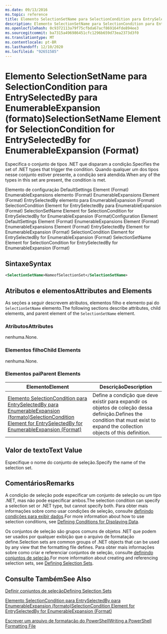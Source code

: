 ```yaml
---
ms.date: 09/13/2016
ms.topic: reference
title: Elemento SelectionSetName para SelectionCondition para EntrySelectedBy para EnumerableExpansion (formato)
description: Elemento SelectionSetName para SelectionCondition para EntrySelectedBy para EnumerableExpansion (formato)
ms.openlocfilehash: 0c9372113a79f75cfbda67acf869164fde894ee3
ms.sourcegitcommit: ba7315a496986451cfc1296b659d73ea2373d3f0
ms.translationtype: MT
ms.contentlocale: pt-BR
ms.lasthandoff: 12/10/2020
ms.locfileid: "92651585"
---
```

# <a name="selectionsetname-element-for-selectioncondition-for-entryselectedby-for-enumerableexpansion-format"></a><span data-ttu-id="96519-103">Elemento SelectionSetName para SelectionCondition para EntrySelectedBy para EnumerableExpansion (formato)</span><span class="sxs-lookup"><span data-stu-id="96519-103">SelectionSetName Element for SelectionCondition for EntrySelectedBy for EnumerableExpansion (Format)</span></span>

<span data-ttu-id="96519-104">Especifica o conjunto de tipos .NET que disparam a condição.</span><span class="sxs-lookup"><span data-stu-id="96519-104">Specifies the set of .NET types that trigger the condition.</span></span> <span data-ttu-id="96519-105">Quando qualquer um dos tipos nesse conjunto estiver presente, a condição será atendida.</span><span class="sxs-lookup"><span data-stu-id="96519-105">When any of the types in this set are present, the condition is met.</span></span>

<span data-ttu-id="96519-106">Elemento de configuração DefaultSettings Element (Format) EnumerableExpansions elemento (Format) EnumerableExpansions Element (Format) EntrySelectedBy elemento para EnumerableExpansion (Format) SelectionCondition Element for EntrySelectedBy para EnumerableExpansion (Format) SelectionSetName Element for SelectionCondition for EntrySelectedBy for EnumerableExpansion (Format)</span><span class="sxs-lookup"><span data-stu-id="96519-106">Configuration Element DefaultSettings Element (Format) EnumerableExpansions Element (Format) EnumerableExpansions Element (Format) EntrySelectedBy Element for EnumerableExpansion (Format) SelectionCondition Element for EntrySelectedBy for EnumerableExpansion (Format) SelectionSetName Element for SelectionCondition for EntrySelectedBy for EnumerableExpansion (Format)</span></span>

## <a name="syntax"></a><span data-ttu-id="96519-107">Sintaxe</span><span class="sxs-lookup"><span data-stu-id="96519-107">Syntax</span></span>

```xml
<SelectionSetName>NameofSelectionSet</SelectionSetName>
```

## <a name="attributes-and-elements"></a><span data-ttu-id="96519-108">Atributos e elementos</span><span class="sxs-lookup"><span data-stu-id="96519-108">Attributes and Elements</span></span>

<span data-ttu-id="96519-109">As seções a seguir descrevem atributos, elementos filho e elemento pai do `SelectionSetName` elemento.</span><span class="sxs-lookup"><span data-stu-id="96519-109">The following sections describe attributes, child elements, and parent element of the `SelectionSetName` element.</span></span>

### <a name="attributes"></a><span data-ttu-id="96519-110">Atributos</span><span class="sxs-lookup"><span data-stu-id="96519-110">Attributes</span></span>

<span data-ttu-id="96519-111">nenhuma.</span><span class="sxs-lookup"><span data-stu-id="96519-111">None.</span></span>

### <a name="child-elements"></a><span data-ttu-id="96519-112">Elementos filho</span><span class="sxs-lookup"><span data-stu-id="96519-112">Child Elements</span></span>

<span data-ttu-id="96519-113">nenhuma.</span><span class="sxs-lookup"><span data-stu-id="96519-113">None.</span></span>

### <a name="parent-elements"></a><span data-ttu-id="96519-114">Elementos pai</span><span class="sxs-lookup"><span data-stu-id="96519-114">Parent Elements</span></span>

|<span data-ttu-id="96519-115">Elemento</span><span class="sxs-lookup"><span data-stu-id="96519-115">Element</span></span>|<span data-ttu-id="96519-116">Descrição</span><span class="sxs-lookup"><span data-stu-id="96519-116">Description</span></span>|
|-------------|-----------------|
|[<span data-ttu-id="96519-117">Elemento SelectionCondition para EntrySelectedBy para EnumerableExpansion (formato)</span><span class="sxs-lookup"><span data-stu-id="96519-117">SelectionCondition Element for EntrySelectedBy for EnumerableExpansion (Format)</span></span>](./selectioncondition-element-for-entryselectedby-for-enumerableexpansion-format.md)|<span data-ttu-id="96519-118">Define a condição que deve existir para expandir os objetos de coleção dessa definição.</span><span class="sxs-lookup"><span data-stu-id="96519-118">Defines the condition that must exist to expand the collection objects of this definition.</span></span>|

## <a name="text-value"></a><span data-ttu-id="96519-119">Valor de texto</span><span class="sxs-lookup"><span data-stu-id="96519-119">Text Value</span></span>

<span data-ttu-id="96519-120">Especifique o nome do conjunto de seleção.</span><span class="sxs-lookup"><span data-stu-id="96519-120">Specify the name of the selection set.</span></span>

## <a name="remarks"></a><span data-ttu-id="96519-121">Comentários</span><span class="sxs-lookup"><span data-stu-id="96519-121">Remarks</span></span>

<span data-ttu-id="96519-122">A condição de seleção pode especificar um conjunto de seleção ou um tipo .NET, mas não pode especificar ambos.</span><span class="sxs-lookup"><span data-stu-id="96519-122">The selection condition can specify a selection set or .NET type, but cannot specify both.</span></span> <span data-ttu-id="96519-123">Para obter mais informações sobre como usar condições de seleção, consulte [definindo condições para exibir dados](./defining-conditions-for-displaying-data.md).</span><span class="sxs-lookup"><span data-stu-id="96519-123">For more information about how to use selection conditions, see [Defining Conditions for Displaying Data](./defining-conditions-for-displaying-data.md).</span></span>

<span data-ttu-id="96519-124">Os conjuntos de seleção são grupos comuns de objetos .NET que podem ser usados por qualquer exibição que o arquivo de formatação define.</span><span class="sxs-lookup"><span data-stu-id="96519-124">Selection sets are common groups of .NET objects that can be used by any view that the formatting file defines.</span></span> <span data-ttu-id="96519-125">Para obter mais informações sobre como criar e referenciar conjuntos de seleção, consulte [definindo conjuntos de seleção](./defining-selection-sets.md).</span><span class="sxs-lookup"><span data-stu-id="96519-125">For more information about creating and referencing selection sets, see [Defining Selection Sets](./defining-selection-sets.md).</span></span>

## <a name="see-also"></a><span data-ttu-id="96519-126">Consulte Também</span><span class="sxs-lookup"><span data-stu-id="96519-126">See Also</span></span>

[<span data-ttu-id="96519-127">Definir conjuntos de seleção</span><span class="sxs-lookup"><span data-stu-id="96519-127">Defining Selection Sets</span></span>](./defining-selection-sets.md)

[<span data-ttu-id="96519-128">Elemento SelectionCondition para EntrySelectedBy para EnumerableExpansion (formato)</span><span class="sxs-lookup"><span data-stu-id="96519-128">SelectionCondition Element for EntrySelectedBy for EnumerableExpansion (Format)</span></span>](./selectioncondition-element-for-entryselectedby-for-enumerableexpansion-format.md)

[<span data-ttu-id="96519-129">Escrever um arquivo de formatação do PowerShell</span><span class="sxs-lookup"><span data-stu-id="96519-129">Writing a PowerShell Formatting File</span></span>](./writing-a-powershell-formatting-file.md)
